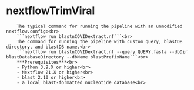 # nextflowTrimViral
        The typical command for running the pipeline with an unmodified nextflow.config:<br>
        ```nextflow run blastnCOVIDextract.nf```<br>
        The command for running the pipeline with custom query, blastDB directory, and blastDB name.<br>
        ```nextflow run blastnCOVIDextract.nf --query QUERY.fasta --dbDir blastDatabaseDirectory --dbName blastPrefixName```<br>
        ***Prerequisites***<br>
        - Python 3.9.X or higher<br>
        - Nextflow 21.X or higher<br>
        - blast 2.10 or higher<br>
        - a local blast-formatted nucleotide database<br>
        
